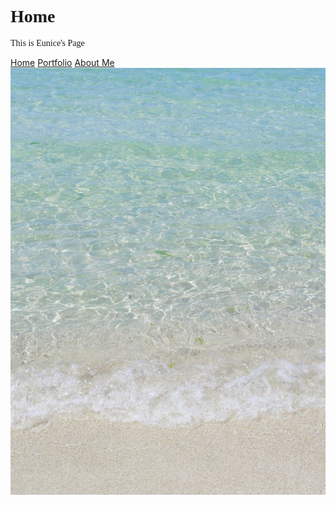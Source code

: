  <!DOCTYPE html>
<html>
<head>

</head>
<body>

<h1 style="font-family:verdana;">Home</h1>
<p style="font-family:verdana;">This is Eunice's Page</p>

</body>
</html>

<html lang="en">
  <head bgcolor="white">
    <a href="index.html">Home</a> 
    <a href="portfolio.html">Portfolio</a>
    <a href="aboutme.html">About Me</a>
   
<img src=ocean1.jpeg>
  </body>
</html>







